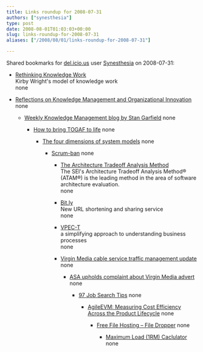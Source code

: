 ```yaml
---
title: Links roundup for 2008-07-31
authors: ["synesthesia"]
type: post
date: 2008-08-01T01:03:03+00:00
slug: links-roundup-for-2008-07-31 
aliases: ["/2008/08/01/links-roundup-for-2008-07-31"]

---
```

Shared bookmarks for [del.icio.us][1] user [Synesthesia][2] on 2008-07-31:

  * [Rethinking Knowledge Work][3]  
    Kirby Wright's model of knowledge work  
    none
  * [Reflections on Knowledge Management and Organizational Innovation][4] 
    none</li> 
    
      * [Weekly Knowledge Management blog by Stan Garfield][5] 
        none</li> 
        
          * [How to bring TOGAF to life][6] 
            none</li> 
            
              * [The four dimensions of system models][7] 
                none</li> 
                
                  * [Scrum-ban][8] 
                    none</li> 
                    
                      * [The Architecture Tradeoff Analysis Method][9]  
                        The SEI's Architecture Tradeoff Analysis Method&reg; (ATAM&reg;) is the leading method in the area of software architecture evaluation.  
                        none
                      * [Bit.ly][10]  
                        New URL shortening and sharing service  
                        none
                      * [VPEC-T][11]  
                        a simplifying approach to understanding business processes  
                        none
                      * [Virgin Media cable service traffic management update][12] 
                        none</li> 
                        
                          * [ASA upholds complaint about Virgin Media advert][13] 
                            none</li> 
                            
                              * [97 Job Search Tips][14] 
                                none</li> 
                                
                                  * [AgileEVM: Measuring Cost Efficiency Across the Product Lifecycle][15] 
                                    none</li> 
                                    
                                      * [Free File Hosting &#8211; File Dropper][16] 
                                        none</li> 
                                        
                                          * [Maximum Load (1RM) Caclulator][17] 
                                            none</li> </ul>

 [1]: https://del.icio.us/
 [2]: https://del.icio.us/synesthesia
 [3]: https://www.knowledgeresources.ca/Knowledge_Resources/PKM_Model.html
 [4]: https://reflectionskmoi.blogspot.com/
 [5]: https://www.communities.hp.com/online/blogs/garfield/
 [6]: https://togaforblunder.blogspot.com/
 [7]: https://www.ibm.com/developerworks/rational/library/nov06/ferm
 [8]: https://leansoftwareengineering.com/ksse/scrum-ban
 [9]: https://www.sei.cmu.edu/activities/architecture/ata_method.html
 [10]: https://www.readwriteweb.com/archives/bitly_alternative_to_tinyurl.php
 [11]: https://vpect.scribblewiki.com/Complexity_Article
 [12]: https://www.thinkbroadband.com/news/3563-virgin-media-cable-service-traffic-management-update.html
 [13]: https://www.thinkbroadband.com/news/3605-asa-upholds-complaint-about-virgin-media-advert.html
 [14]: https://www.97-job-search-tips.com/
 [15]: https://www.infoq.com/articles/agile-evm
 [16]: https://www.filedropper.com/
 [17]: https://www.brianmac.co.uk/maxload.htm